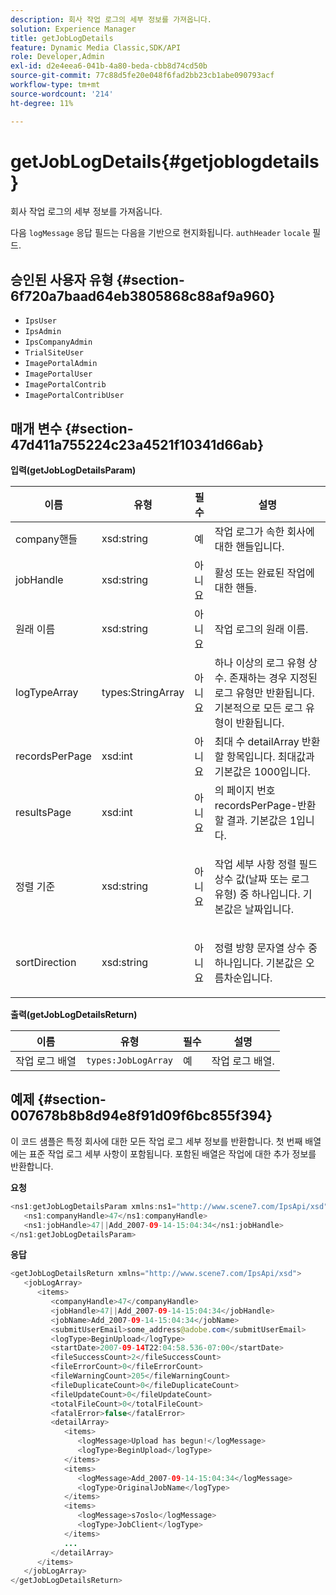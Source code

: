 ```yaml
---
description: 회사 작업 로그의 세부 정보를 가져옵니다.
solution: Experience Manager
title: getJobLogDetails
feature: Dynamic Media Classic,SDK/API
role: Developer,Admin
exl-id: d2e4eea6-041b-4a80-beda-cbb8d74cd50b
source-git-commit: 77c88d5fe20e048f6fad2bb23cb1abe090793acf
workflow-type: tm+mt
source-wordcount: '214'
ht-degree: 11%

---
```


# getJobLogDetails{#getjoblogdetails}

회사 작업 로그의 세부 정보를 가져옵니다.

다음 `logMessage` 응답 필드는 다음을 기반으로 현지화됩니다. `authHeader` `locale` 필드.

## 승인된 사용자 유형 {#section-6f720a7baad64eb3805868c88af9a960}

* `IpsUser`
* `IpsAdmin`
* `IpsCompanyAdmin`
* `TrialSiteUser`
* `ImagePortalAdmin`
* `ImagePortalUser`
* `ImagePortalContrib`
* `ImagePortalContribUser`

## 매개 변수 {#section-47d411a755224c23a4521f10341d66ab}

**입력(getJobLogDetailsParam)**

<table id="table_A77122D73F684B3F8F5AFA1C11C189ED"> 
 <thead> 
  <tr> 
   <th colname="col1" class="entry"> 이름 </th> 
   <th colname="col2" class="entry"> 유형 </th> 
   <th colname="col3" class="entry"> 필수 </th> 
   <th colname="col4" class="entry"> 설명 </th> 
  </tr> 
 </thead>
 <tbody> 
  <tr> 
   <td colname="col1"> <span class="codeph"> <span class="varname"> company핸들</span> </span> </td> 
   <td colname="col2"> <span class="codeph"> xsd:string</span> </td> 
   <td colname="col3"> 예 </td> 
   <td colname="col4"> 작업 로그가 속한 회사에 대한 핸들입니다. </td> 
  </tr> 
  <tr> 
   <td colname="col1"> <span class="codeph"> <span class="varname"> jobHandle</span> </span> </td> 
   <td colname="col2"> <span class="codeph"> xsd:string</span> </td> 
   <td colname="col3"> 아니요 </td> 
   <td colname="col4"> 활성 또는 완료된 작업에 대한 핸들. </td> 
  </tr> 
  <tr> 
   <td colname="col1"> <span class="codeph"> <span class="varname"> 원래 이름</span> </span> </td> 
   <td colname="col2"> <span class="codeph"> xsd:string</span> </td> 
   <td colname="col3"> 아니요 </td> 
   <td colname="col4"> 작업 로그의 원래 이름. </td> 
  </tr> 
  <tr> 
   <td colname="col1"> <span class="codeph"> <span class="varname"> logTypeArray</span> </span> </td> 
   <td colname="col2"> <span class="codeph"> types:StringArray</span> </td> 
   <td colname="col3"> 아니요 </td> 
   <td colname="col4"> 하나 이상의 로그 유형 상수. 존재하는 경우 지정된 로그 유형만 반환됩니다. 기본적으로 모든 로그 유형이 반환됩니다. </td> 
  </tr> 
  <tr> 
   <td colname="col1"> <span class="codeph"> <span class="varname"> recordsPerPage</span> </span> </td> 
   <td colname="col2"> <span class="codeph"> xsd:int</span> </td> 
   <td colname="col3"> 아니요 </td> 
   <td colname="col4">최대 수 <span class="codeph"> detailArray</span> 반환할 항목입니다. 최대값과 기본값은 1000입니다. </td> 
  </tr> 
  <tr> 
   <td colname="col1"> <span class="codeph"> <span class="varname"> resultsPage</span> </span> </td> 
   <td colname="col2"> <span class="codeph"> xsd:int</span> </td> 
   <td colname="col3"> 아니요 </td> 
   <td colname="col4">의 페이지 번호 <span class="codeph"> recordsPerPage</span>-반환할 결과. 기본값은 1입니다. </td> 
  </tr> 
  <tr> 
   <td colname="col1"> <span class="codeph"> <span class="varname"> 정렬 기준</span> </span> </td> 
   <td colname="col2"> <span class="codeph"> xsd:string</span> </td> 
   <td colname="col3"> 아니요 </td> 
   <td colname="col4"> <p>작업 세부 사항 정렬 필드 상수 값(날짜 또는 로그 유형) 중 하나입니다. 기본값은 날짜입니다. </p> </td> 
  </tr> 
  <tr> 
   <td colname="col1"> <span class="codeph"> <span class="varname"> sortDirection</span> </span> </td> 
   <td colname="col2"> <span class="codeph"> xsd:string</span> </td> 
   <td colname="col3"> 아니요 </td> 
   <td colname="col4"> <p>정렬 방향 문자열 상수 중 하나입니다. 기본값은 오름차순입니다. </p> </td> 
  </tr> 
 </tbody> 
</table>

**출력(getJobLogDetailsReturn)**

| 이름 | 유형 | 필수 | 설명 |
|---|---|---|---|
| 작업 로그 배열 | `types:JobLogArray` | 예 | 작업 로그 배열. |

## 예제 {#section-007678b8b8d94e8f91d09f6bc855f394}

이 코드 샘플은 특정 회사에 대한 모든 작업 로그 세부 정보를 반환합니다. 첫 번째 배열에는 표준 작업 로그 세부 사항이 포함됩니다. 포함된 배열은 작업에 대한 추가 정보를 반환합니다.

**요청**

```java
<ns1:getJobLogDetailsParam xmlns:ns1="http://www.scene7.com/IpsApi/xsd">
   <ns1:companyHandle>47</ns1:companyHandle>
   <ns1:jobHandle>47||Add_2007-09-14-15:04:34</ns1:jobHandle>
</ns1:getJobLogDetailsParam>
```

**응답**

```java
<getJobLogDetailsReturn xmlns="http://www.scene7.com/IpsApi/xsd">
   <jobLogArray>
      <items>
         <companyHandle>47</companyHandle>
         <jobHandle>47||Add_2007-09-14-15:04:34</jobHandle>
         <jobName>Add_2007-09-14-15:04:34</jobName>
         <submitUserEmail>some_address@adobe.com</submitUserEmail>
         <logType>BeginUpload</logType>
         <startDate>2007-09-14T22:04:58.536-07:00</startDate>
         <fileSuccessCount>2</fileSuccessCount>
         <fileErrorCount>0</fileErrorCount>
         <fileWarningCount>205</fileWarningCount>
         <fileDuplicateCount>0</fileDuplicateCount>
         <fileUpdateCount>0</fileUpdateCount>
         <totalFileCount>0</totalFileCount>
         <fatalError>false</fatalError>
         <detailArray>
            <items>
               <logMessage>Upload has begun!</logMessage>
               <logType>BeginUpload</logType>
            </items>
            <items>
               <logMessage>Add_2007-09-14-15:04:34</logMessage>
               <logType>OriginalJobName</logType>
            </items>
            <items>
               <logMessage>s7oslo</logMessage>
               <logType>JobClient</logType>
            </items>
            ...
         </detailArray>
      </items>
   </jobLogArray>
</getJobLogDetailsReturn>
```
